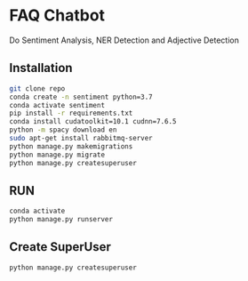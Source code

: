 # FAQ Chatbot 
Do Sentiment Analysis, NER Detection and Adjective Detection

## Installation
```bash
git clone repo
conda create -n sentiment python=3.7
conda activate sentiment
pip install -r requirements.txt
conda install cudatoolkit=10.1 cudnn=7.6.5
python -m spacy download en
sudo apt-get install rabbitmq-server
python manage.py makemigrations
python manage.py migrate
python manage.py createsuperuser
 ```


## RUN
```bash
conda activate 
python manage.py runserver
```

## Create SuperUser
```
python manage.py createsuperuser
```